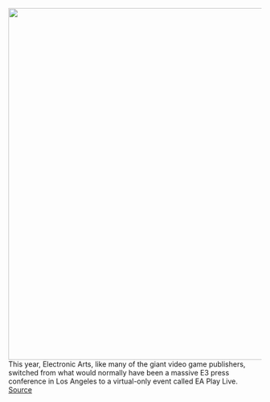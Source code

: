 <img src='https://cdn.vox-cdn.com/thumbor/YFLd_tNg8ikjErdiQpkH3iyG9yc=/0x0:2040x1360/1200x800/filters:focal(857x517:1183x843)/cdn.vox-cdn.com/uploads/chorus_image/image/66955640/acastro_180608_1777_EA_0002.0.jpg' width='700px' /><br/>
This year, Electronic Arts, like many of the giant video game publishers, switched from what would normally have been a massive E3 press conference in Los Angeles to a virtual-only event called EA Play Live.
<a href='https://www.theverge.com/2020/6/18/21296325/ea-play-live-5-biggest-news-star-wars-squadrons-apex-legends-switch-steam-crossplay'> Source <a/>